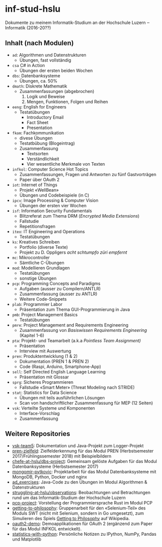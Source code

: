 # inf-stud-hslu

Dokumente zu meinem Informatik-Studium an der Hochschule Luzern ‒ Informatik (2016-20??)

## Inhalt (nach Modulen)

- `ad`: Algorithmen und Datenstrukturen
    - Übungen, fast vollständig
- `csa` C# in Action
    - Übungen der ersten beiden Wochen
- `dbs`: Datenbanksysteme
    - Übungen, ca. 50%
- `dmath`: Diskrete Mathematik
    - Zusammenfassungen (abgebrochen)
        1. Logik und Beweise
        2. Mengen, Funktionen, Folgen und Reihen
- `eeng`: English for Engineers
    - Testatübungen
        - Introductory Email
        - Fact Sheet
        - Presentation
- `fkom`: Fachkommunikation
    - divese Übungen
    - Testatbübung (Blogeintrag)
    - Zusammenfassung
        - Textsorten
        - Verständlichkeit
        - Vier wesentliche Merkmale von Texten
- `infkol`: Computer Science Hot Topics
    - Zusammenfassungen, Fragen und Antworten zu fünf Gastvorträgen
    - Paper über OAuth 2
- `iot`: Internet of Things
    - Projekt «WellBean»
    - Übungen und Codebeispiele (in C)
- `ipcv`: Image Processing & Computer Vision
    - Übungen der ersten vier Wochen
- `isf`: Information Security Fundamentals
    - Blitzreferat zum Thema DRM (_Encrypted Media Extensions_)
    - Fallstudie
    - Repetitionsfragen
- `iteo`: IT Engineering and Operations
    - Testatübungen
- `ks`: Kreatives Schreiben
    - Portfolio (diverse Texte)
    - Projekt zu D. Oppligers _acht schtumpfo züri empfernt_
- `mc`: Mikrocontroller
    - Sämtliche C-Übungen
- `mod`: Modellieren Grundlagen
    - Testatübungen
    - sonstige Übungen
- `pcp`: Programming Concepts and Paradigms
    - Aufgaben (ausser zu Compilern/ANTLR)
    - Zusammenfassung (ausser zu ANTLR)
    - Weitere Code-Snippets
- `plab`: Programmier Labor
    - Präsentation zum Thema GUI-Programmierung in Java
- `pmb`: Project Management Basics
    - Testatübungen
- `pmre`: Project Management and Requirements Engineering
    - Zusammenfassung von _Basiswissen Requirements Engineering_ (Kapitel 1-6)
- `pta`: Projekt- und Teamarbeit (a.k.a _Pointless Team Assignment)_
    - Präsentation
    - Interview mit Auswertung
- `pren`: Produktentwicklung (1 & 2)
    - Dokumentation (PREN 1 & PREN 2)
    - Code (Raspi, Arduino, Smartphone-App)
- `sell`: Self Directed English Language Learning
    - Präsentation mit Glossar
- `sprg`: Sicheres Programmieren
    - Fallstudie «Smart Meter» (Threat Modeling nach STRIDE)
- `stat`: Statistics for Data Science
    - Übungen mit teils ausführlichen Lösungen
    - Scan von handschriftlicher Zusammenfassung für MEP (12 Seiten)
- `vsk`: Verteilte Systeme und Komponenten
    - Interface-Vorschlag
    - Zusammenfassung

## Weitere Repositories

- [vsk-team5](https://github.com/patrickbucher/vsk-team5): Dokumentation und Java-Projekt zum Logger-Projekt
- [pren-zielfeld](https://github.com/patrickbucher/pren-zielfeld): Zielfelderkennung für das Modul PREN (Herbstsemester 2017/Frühlingssemester 2018) mit Beispielbildern
- [chefe-at-hslu/dbs-project](https://github.com/chefe-at-hslu/dbs-project): Gemeinsam gelöste Aufgaben für das Modul Datenbanksysteme (Herbstsemester 2017)
- [mongomir-pytkovic](https://github.com/patrickbucher/mongomir-pytkovic): Projektarbeit für das Modul Datenbanksysteme mit MongoDB, Python, Docker und nginx
- [ad_exercises](https://github.com/patrickbucher/ad_exercises): Java-Code zu den Übungen im Modul Algorithmen & Datenstrukturen
- [struggling-at-hslu/observations](https://github.com/struggling-at-hslu/observations): Beobachtungen und Betrachtungen rund um das Informatik-Studium der Hochschule Luzern
- [pcp-project](https://github.com/patrickbucher/pcp-project): Vorstellung der Programmiersprache Rust im Modul PCP
- [getting-to-philosophy](https://github.com/patrickbucher/getting-to-philosophy): Gruppenarbeit für den «Selenium-Teil» des Moduls SWT (nicht mit Selenium, sondern in Go umgesetzt), zum Simulieren des Spiels [Getting to Philosophy](https://en.wikipedia.org/wiki/Wikipedia:Getting_to_Philosophy) auf Wikipedia.
- [oauth2-demo](https://github.com/patrickbucher/oauth2-demo): Demoapplikationen für OAuth 2 (ergänzend zum Paper für das Modul INFKOL entwickelt).
- [statistics-with-python](https://github.com/patrickbucher/statistics-with-python): Persönliche Notizen zu IPython, NumPy, Pandas und Matplotlib
